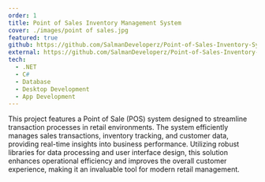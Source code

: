 ```yaml
---
order: 1
title: Point of Sales Inventory Management System
cover: ./images/point of sales.jpg
featured: true
github: https://github.com/SalmanDeveloperz/Point-of-Sales-Inventory-System-Project/tree/main
external: https://github.com/SalmanDeveloperz/Point-of-Sales-Inventory-System-Project/tree/main
tech:
  - .NET
  - C#
  - Database
  - Desktop Development
  - App Development
---
```


This project features a Point of Sale (POS) system designed to streamline transaction processes in retail environments. The system efficiently manages sales transactions, inventory tracking, and customer data, providing real-time insights into business performance. Utilizing robust libraries for data processing and user interface design, this solution enhances operational efficiency and improves the overall customer experience, making it an invaluable tool for modern retail management.
